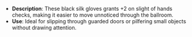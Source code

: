 - **Description**: These black silk gloves grants +2 on slight of hands checks, making it easier to move unnoticed through the ballroom.
- **Use**: Ideal for slipping through guarded doors or pilfering small objects without drawing attention.